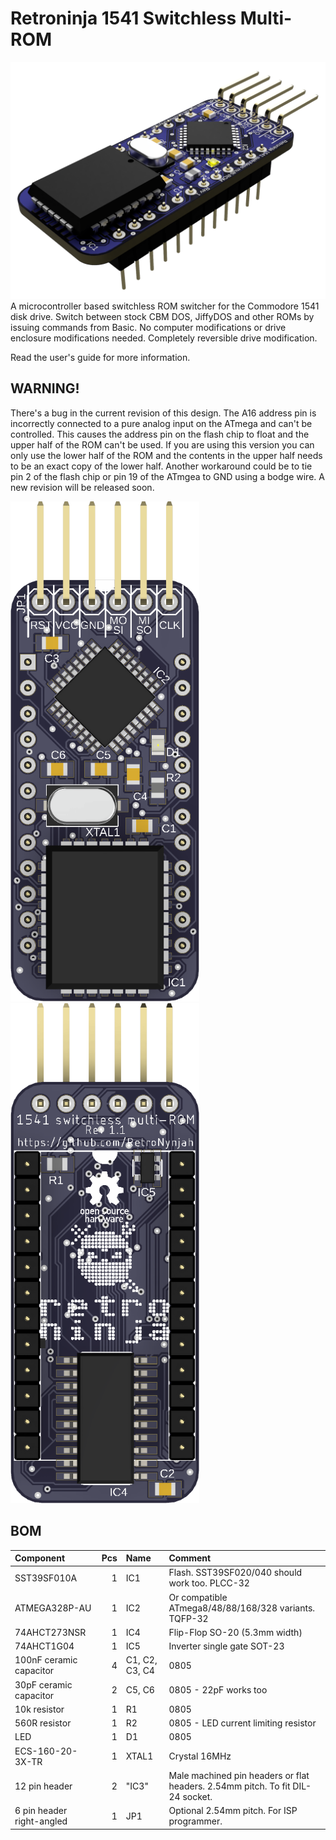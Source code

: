 # Retroninja 1541 Switchless Multi-ROM
<img src="rev1.1\images\render-top.png" alt="Render top" width="800"/><br/>
A microcontroller based switchless ROM switcher for the Commodore 1541 disk drive.
Switch between stock CBM DOS, JiffyDOS and other ROMs by issuing commands from Basic.
No computer modifications or drive enclosure modifications needed. Completely reversible drive modification.

Read the user's guide for more information. 

## WARNING!
There's a bug in the current revision of this design. The A16 address pin is incorrectly connected to a pure analog input on the ATmega and can't be controlled. This causes the address pin on the flash chip to float and the upper half of the ROM can't be used. If you are using this version you can only use the lower half of the ROM and the contents in the upper half needs to be an exact copy of the lower half. Another workaround could be to tie pin 2 of the flash chip or pin 19 of the ATmgea to GND using a bodge wire.
A new revision will be released soon.
  
  
<img src="rev1.1\images\3Dpcb-top.png" alt="Render top" height="800"/>  <img src="rev1.1\images\3Dpcb-bottom.png" alt="Render bottom" height="800"/><br/>

## BOM
 |Component|Pcs |Name|Comment|
 |:--------|---:|:---|:------|
 | SST39SF010A | 1 | IC1 | Flash. SST39SF020/040 should work too. PLCC-32 |
 | ATMEGA328P-AU | 1 | IC2 | Or compatible ATmega8/48/88/168/328 variants. TQFP-32 |
 | 74AHCT273NSR | 1 | IC4 | Flip-Flop SO-20 (5.3mm width) |
 | 74AHCT1G04 | 1 | IC5 | Inverter single gate SOT-23 |
 | 100nF ceramic capacitor | 4 | C1, C2, C3, C4 | 0805 |
 | 30pF ceramic capacitor | 2 | C5, C6 | 0805 - 22pF works too |
 | 10k resistor | 1 | R1 | 0805 |
 | 560R resistor | 1 | R2 | 0805 - LED current limiting resistor|
 | LED | 1 | D1 | 0805 |
 | ECS-160-20-3X-TR | 1 | XTAL1 | Crystal 16MHz |
 | 12 pin header | 2 | "IC3" | Male machined pin headers or flat headers. 2.54mm pitch. To fit DIL-24 socket. |
 | 6 pin header right-angled | 1 | JP1 | Optional 2.54mm pitch. For ISP programmer. |
